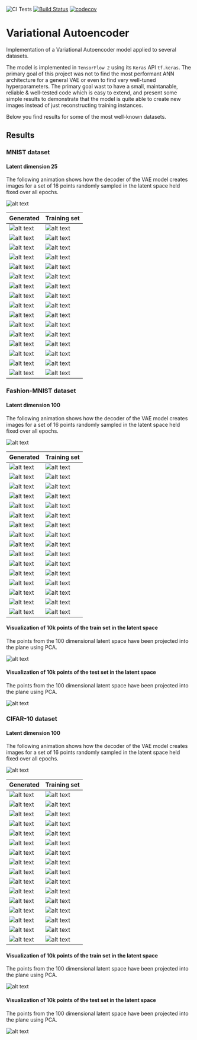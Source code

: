 ![CI Tests](https://github.com/soerenberg/variational-autoencoder/actions/workflows/ci_tests.yml/badge.svg)
[![Build Status](https://app.travis-ci.com/soerenberg/variational-autoencoder.svg?token=hpcdeWX5ho5Gtj7Nsa3k&branch=main)](https://app.travis-ci.com/soerenberg/variational-autoencoder)
[![codecov](https://codecov.io/gh/soerenberg/variational-autoencoder/branch/main/graph/badge.svg?token=0NPJ3SKUTK)](https://codecov.io/gh/soerenberg/variational-autoencoder)

# Variational Autoencoder

Implementation of a Variational Autoencoder model applied to several datasets.

The model is implemented in `TensorFlow 2` using its `Keras` API `tf.keras`.
The primary goal of this project was not to find the most performant ANN
architecture for a general VAE or even to find very well-tuned hyperparameters.
The primary goal wast to have a small, maintanable, reliable & well-tested code
which is easy to extend, and present some simple results to demonstrate that
the model is quite able to create new images instead of just reconstructing
training instances.

Below you find results for some of the most well-known datasets.


## Results

### MNIST dataset

#### Latent dimension 25

The following animation shows how the decoder of the VAE model creates images
for a set of 16 points randomly sampled in the latent space held fixed over
all epochs.

![alt text](https://github.com/soerenberg/variational-autoencoder/blob/main/images/mnist_latent_dim_25/grid_animations.gif?raw=true "Training progress of VAE")

Generated | Training set
--- | ---
![alt text](https://github.com/soerenberg/variational-autoencoder/blob/main/images/mnist_latent_dim_25/image_00_step_00000097.png?raw=true "Image generated from VAE") | ![alt text](https://github.com/soerenberg/variational-autoencoder/blob/main/images/mnist_latent_dim_25/train_image_closest_to_0_label_0.png?raw=true "Image from training set")
![alt text](https://github.com/soerenberg/variational-autoencoder/blob/main/images/mnist_latent_dim_25/image_01_step_00000097.png?raw=true "Image generated from VAE") | ![alt text](https://github.com/soerenberg/variational-autoencoder/blob/main/images/mnist_latent_dim_25/train_image_closest_to_1_label_6.png?raw=true "Image from training set")
![alt text](https://github.com/soerenberg/variational-autoencoder/blob/main/images/mnist_latent_dim_25/image_02_step_00000097.png?raw=true "Image generated from VAE") | ![alt text](https://github.com/soerenberg/variational-autoencoder/blob/main/images/mnist_latent_dim_25/train_image_closest_to_2_label_7.png?raw=true "Image from training set")
![alt text](https://github.com/soerenberg/variational-autoencoder/blob/main/images/mnist_latent_dim_25/image_03_step_00000097.png?raw=true "Image generated from VAE") | ![alt text](https://github.com/soerenberg/variational-autoencoder/blob/main/images/mnist_latent_dim_25/train_image_closest_to_3_label_5.png?raw=true "Image from training set")
![alt text](https://github.com/soerenberg/variational-autoencoder/blob/main/images/mnist_latent_dim_25/image_04_step_00000097.png?raw=true "Image generated from VAE") | ![alt text](https://github.com/soerenberg/variational-autoencoder/blob/main/images/mnist_latent_dim_25/train_image_closest_to_4_label_8.png?raw=true "Image from training set")
![alt text](https://github.com/soerenberg/variational-autoencoder/blob/main/images/mnist_latent_dim_25/image_05_step_00000097.png?raw=true "Image generated from VAE") | ![alt text](https://github.com/soerenberg/variational-autoencoder/blob/main/images/mnist_latent_dim_25/train_image_closest_to_5_label_6.png?raw=true "Image from training set")
![alt text](https://github.com/soerenberg/variational-autoencoder/blob/main/images/mnist_latent_dim_25/image_06_step_00000097.png?raw=true "Image generated from VAE") | ![alt text](https://github.com/soerenberg/variational-autoencoder/blob/main/images/mnist_latent_dim_25/train_image_closest_to_6_label_9.png?raw=true "Image from training set")
![alt text](https://github.com/soerenberg/variational-autoencoder/blob/main/images/mnist_latent_dim_25/image_07_step_00000097.png?raw=true "Image generated from VAE") | ![alt text](https://github.com/soerenberg/variational-autoencoder/blob/main/images/mnist_latent_dim_25/train_image_closest_to_7_label_3.png?raw=true "Image from training set")
![alt text](https://github.com/soerenberg/variational-autoencoder/blob/main/images/mnist_latent_dim_25/image_08_step_00000097.png?raw=true "Image generated from VAE") | ![alt text](https://github.com/soerenberg/variational-autoencoder/blob/main/images/mnist_latent_dim_25/train_image_closest_to_8_label_2.png?raw=true "Image from training set")
![alt text](https://github.com/soerenberg/variational-autoencoder/blob/main/images/mnist_latent_dim_25/image_09_step_00000097.png?raw=true "Image generated from VAE") | ![alt text](https://github.com/soerenberg/variational-autoencoder/blob/main/images/mnist_latent_dim_25/train_image_closest_to_9_label_0.png?raw=true "Image from training set")
![alt text](https://github.com/soerenberg/variational-autoencoder/blob/main/images/mnist_latent_dim_25/image_10_step_00000097.png?raw=true "Image generated from VAE") | ![alt text](https://github.com/soerenberg/variational-autoencoder/blob/main/images/mnist_latent_dim_25/train_image_closest_to_10_label_6.png?raw=true "Image from training set")
![alt text](https://github.com/soerenberg/variational-autoencoder/blob/main/images/mnist_latent_dim_25/image_11_step_00000097.png?raw=true "Image generated from VAE") | ![alt text](https://github.com/soerenberg/variational-autoencoder/blob/main/images/mnist_latent_dim_25/train_image_closest_to_11_label_8.png?raw=true "Image from training set")
![alt text](https://github.com/soerenberg/variational-autoencoder/blob/main/images/mnist_latent_dim_25/image_12_step_00000097.png?raw=true "Image generated from VAE") | ![alt text](https://github.com/soerenberg/variational-autoencoder/blob/main/images/mnist_latent_dim_25/train_image_closest_to_12_label_5.png?raw=true "Image from training set")
![alt text](https://github.com/soerenberg/variational-autoencoder/blob/main/images/mnist_latent_dim_25/image_13_step_00000097.png?raw=true "Image generated from VAE") | ![alt text](https://github.com/soerenberg/variational-autoencoder/blob/main/images/mnist_latent_dim_25/train_image_closest_to_13_label_3.png?raw=true "Image from training set")
![alt text](https://github.com/soerenberg/variational-autoencoder/blob/main/images/mnist_latent_dim_25/image_14_step_00000097.png?raw=true "Image generated from VAE") | ![alt text](https://github.com/soerenberg/variational-autoencoder/blob/main/images/mnist_latent_dim_25/train_image_closest_to_14_label_3.png?raw=true "Image from training set")
![alt text](https://github.com/soerenberg/variational-autoencoder/blob/main/images/mnist_latent_dim_25/image_15_step_00000097.png?raw=true "Image generated from VAE") | ![alt text](https://github.com/soerenberg/variational-autoencoder/blob/main/images/mnist_latent_dim_25/train_image_closest_to_15_label_6.png?raw=true "Image from training set")


### Fashion-MNIST dataset

#### Latent dimension 100

The following animation shows how the decoder of the VAE model creates images
for a set of 16 points randomly sampled in the latent space held fixed over
all epochs.

![alt text](https://github.com/soerenberg/variational-autoencoder/blob/main/images/fashion_mnist_latent_dim_100/grid_animations.gif?raw=true "Training progress of VAE")

Generated | Training set
--- | ---
![alt text](https://github.com/soerenberg/variational-autoencoder/blob/main/images/fashion_mnist_latent_dim_100/image_00_step_00000041.png?raw=true "Image generated from VAE") | ![alt text](https://github.com/soerenberg/variational-autoencoder/blob/main/images/fashion_mnist_latent_dim_100/train_image_closest_to_0_label_8.png?raw=true "Image from training set")
![alt text](https://github.com/soerenberg/variational-autoencoder/blob/main/images/fashion_mnist_latent_dim_100/image_01_step_00000041.png?raw=true "Image generated from VAE") | ![alt text](https://github.com/soerenberg/variational-autoencoder/blob/main/images/fashion_mnist_latent_dim_100/train_image_closest_to_1_label_3.png?raw=true "Image from training set")
![alt text](https://github.com/soerenberg/variational-autoencoder/blob/main/images/fashion_mnist_latent_dim_100/image_02_step_00000041.png?raw=true "Image generated from VAE") | ![alt text](https://github.com/soerenberg/variational-autoencoder/blob/main/images/fashion_mnist_latent_dim_100/train_image_closest_to_2_label_2.png?raw=true "Image from training set")
![alt text](https://github.com/soerenberg/variational-autoencoder/blob/main/images/fashion_mnist_latent_dim_100/image_03_step_00000041.png?raw=true "Image generated from VAE") | ![alt text](https://github.com/soerenberg/variational-autoencoder/blob/main/images/fashion_mnist_latent_dim_100/train_image_closest_to_3_label_8.png?raw=true "Image from training set")
![alt text](https://github.com/soerenberg/variational-autoencoder/blob/main/images/fashion_mnist_latent_dim_100/image_04_step_00000041.png?raw=true "Image generated from VAE") | ![alt text](https://github.com/soerenberg/variational-autoencoder/blob/main/images/fashion_mnist_latent_dim_100/train_image_closest_to_4_label_9.png?raw=true "Image from training set")
![alt text](https://github.com/soerenberg/variational-autoencoder/blob/main/images/fashion_mnist_latent_dim_100/image_05_step_00000041.png?raw=true "Image generated from VAE") | ![alt text](https://github.com/soerenberg/variational-autoencoder/blob/main/images/fashion_mnist_latent_dim_100/train_image_closest_to_5_label_2.png?raw=true "Image from training set")
![alt text](https://github.com/soerenberg/variational-autoencoder/blob/main/images/fashion_mnist_latent_dim_100/image_06_step_00000041.png?raw=true "Image generated from VAE") | ![alt text](https://github.com/soerenberg/variational-autoencoder/blob/main/images/fashion_mnist_latent_dim_100/train_image_closest_to_6_label_6.png?raw=true "Image from training set")
![alt text](https://github.com/soerenberg/variational-autoencoder/blob/main/images/fashion_mnist_latent_dim_100/image_07_step_00000041.png?raw=true "Image generated from VAE") | ![alt text](https://github.com/soerenberg/variational-autoencoder/blob/main/images/fashion_mnist_latent_dim_100/train_image_closest_to_7_label_0.png?raw=true "Image from training set")
![alt text](https://github.com/soerenberg/variational-autoencoder/blob/main/images/fashion_mnist_latent_dim_100/image_08_step_00000041.png?raw=true "Image generated from VAE") | ![alt text](https://github.com/soerenberg/variational-autoencoder/blob/main/images/fashion_mnist_latent_dim_100/train_image_closest_to_8_label_1.png?raw=true "Image from training set")
![alt text](https://github.com/soerenberg/variational-autoencoder/blob/main/images/fashion_mnist_latent_dim_100/image_09_step_00000041.png?raw=true "Image generated from VAE") | ![alt text](https://github.com/soerenberg/variational-autoencoder/blob/main/images/fashion_mnist_latent_dim_100/train_image_closest_to_9_label_8.png?raw=true "Image from training set")
![alt text](https://github.com/soerenberg/variational-autoencoder/blob/main/images/fashion_mnist_latent_dim_100/image_10_step_00000041.png?raw=true "Image generated from VAE") | ![alt text](https://github.com/soerenberg/variational-autoencoder/blob/main/images/fashion_mnist_latent_dim_100/train_image_closest_to_10_label_3.png?raw=true "Image from training set")
![alt text](https://github.com/soerenberg/variational-autoencoder/blob/main/images/fashion_mnist_latent_dim_100/image_11_step_00000041.png?raw=true "Image generated from VAE") | ![alt text](https://github.com/soerenberg/variational-autoencoder/blob/main/images/fashion_mnist_latent_dim_100/train_image_closest_to_11_label_9.png?raw=true "Image from training set")
![alt text](https://github.com/soerenberg/variational-autoencoder/blob/main/images/fashion_mnist_latent_dim_100/image_12_step_00000041.png?raw=true "Image generated from VAE") | ![alt text](https://github.com/soerenberg/variational-autoencoder/blob/main/images/fashion_mnist_latent_dim_100/train_image_closest_to_12_label_2.png?raw=true "Image from training set")
![alt text](https://github.com/soerenberg/variational-autoencoder/blob/main/images/fashion_mnist_latent_dim_100/image_13_step_00000041.png?raw=true "Image generated from VAE") | ![alt text](https://github.com/soerenberg/variational-autoencoder/blob/main/images/fashion_mnist_latent_dim_100/train_image_closest_to_13_label_5.png?raw=true "Image from training set")
![alt text](https://github.com/soerenberg/variational-autoencoder/blob/main/images/fashion_mnist_latent_dim_100/image_14_step_00000041.png?raw=true "Image generated from VAE") | ![alt text](https://github.com/soerenberg/variational-autoencoder/blob/main/images/fashion_mnist_latent_dim_100/train_image_closest_to_14_label_6.png?raw=true "Image from training set")
![alt text](https://github.com/soerenberg/variational-autoencoder/blob/main/images/fashion_mnist_latent_dim_100/image_15_step_00000041.png?raw=true "Image generated from VAE") | ![alt text](https://github.com/soerenberg/variational-autoencoder/blob/main/images/fashion_mnist_latent_dim_100/train_image_closest_to_15_label_6.png?raw=true "Image from training set")

#### Visualization of 10k points of the train set in the latent space

The points from the 100 dimensional latent space have been projected into the
plane using PCA.

![alt text](https://github.com/soerenberg/variational-autoencoder/blob/main/images/fashion_mnist_latent_dim_100/planar_encoding_train_step_00000041.png?raw=true "Encoding to latent space")


#### Visualization of 10k points of the test set in the latent space

The points from the 100 dimensional latent space have been projected into the
plane using PCA.

![alt text](https://github.com/soerenberg/variational-autoencoder/blob/main/images/fashion_mnist_latent_dim_100/planar_encoding_test_step_00000041.png?raw=true "Encoding to latent space")

### CIFAR-10 dataset

#### Latent dimension 100

The following animation shows how the decoder of the VAE model creates images
for a set of 16 points randomly sampled in the latent space held fixed over
all epochs.

![alt text](https://github.com/soerenberg/variational-autoencoder/blob/main/images/cifar10_latent_dim_100/grid_animations.gif?raw=true "Training progress of VAE")

Generated | Training set
--- | ---
![alt text](https://github.com/soerenberg/variational-autoencoder/blob/main/images/cifar10_latent_dim_100/image_00_step_00000044.png?raw=true "Image generated from VAE") | ![alt text](https://github.com/soerenberg/variational-autoencoder/blob/main/images/cifar10_latent_dim_100/train_image_closest_to_0_label_[0].png?raw=true "Image from training set")
![alt text](https://github.com/soerenberg/variational-autoencoder/blob/main/images/cifar10_latent_dim_100/image_01_step_00000044.png?raw=true "Image generated from VAE") | ![alt text](https://github.com/soerenberg/variational-autoencoder/blob/main/images/cifar10_latent_dim_100/train_image_closest_to_1_label_[2].png?raw=true "Image from training set")
![alt text](https://github.com/soerenberg/variational-autoencoder/blob/main/images/cifar10_latent_dim_100/image_02_step_00000044.png?raw=true "Image generated from VAE") | ![alt text](https://github.com/soerenberg/variational-autoencoder/blob/main/images/cifar10_latent_dim_100/train_image_closest_to_2_label_[6].png?raw=true "Image from training set")
![alt text](https://github.com/soerenberg/variational-autoencoder/blob/main/images/cifar10_latent_dim_100/image_03_step_00000044.png?raw=true "Image generated from VAE") | ![alt text](https://github.com/soerenberg/variational-autoencoder/blob/main/images/cifar10_latent_dim_100/train_image_closest_to_3_label_[4].png?raw=true "Image from training set")
![alt text](https://github.com/soerenberg/variational-autoencoder/blob/main/images/cifar10_latent_dim_100/image_04_step_00000044.png?raw=true "Image generated from VAE") | ![alt text](https://github.com/soerenberg/variational-autoencoder/blob/main/images/cifar10_latent_dim_100/train_image_closest_to_4_label_[8].png?raw=true "Image from training set")
![alt text](https://github.com/soerenberg/variational-autoencoder/blob/main/images/cifar10_latent_dim_100/image_05_step_00000044.png?raw=true "Image generated from VAE") | ![alt text](https://github.com/soerenberg/variational-autoencoder/blob/main/images/cifar10_latent_dim_100/train_image_closest_to_5_label_[2].png?raw=true "Image from training set")
![alt text](https://github.com/soerenberg/variational-autoencoder/blob/main/images/cifar10_latent_dim_100/image_06_step_00000044.png?raw=true "Image generated from VAE") | ![alt text](https://github.com/soerenberg/variational-autoencoder/blob/main/images/cifar10_latent_dim_100/train_image_closest_to_6_label_[0].png?raw=true "Image from training set")
![alt text](https://github.com/soerenberg/variational-autoencoder/blob/main/images/cifar10_latent_dim_100/image_07_step_00000044.png?raw=true "Image generated from VAE") | ![alt text](https://github.com/soerenberg/variational-autoencoder/blob/main/images/cifar10_latent_dim_100/train_image_closest_to_7_label_[2].png?raw=true "Image from training set")
![alt text](https://github.com/soerenberg/variational-autoencoder/blob/main/images/cifar10_latent_dim_100/image_08_step_00000044.png?raw=true "Image generated from VAE") | ![alt text](https://github.com/soerenberg/variational-autoencoder/blob/main/images/cifar10_latent_dim_100/train_image_closest_to_8_label_[0].png?raw=true "Image from training set")
![alt text](https://github.com/soerenberg/variational-autoencoder/blob/main/images/cifar10_latent_dim_100/image_09_step_00000044.png?raw=true "Image generated from VAE") | ![alt text](https://github.com/soerenberg/variational-autoencoder/blob/main/images/cifar10_latent_dim_100/train_image_closest_to_9_label_[6].png?raw=true "Image from training set")
![alt text](https://github.com/soerenberg/variational-autoencoder/blob/main/images/cifar10_latent_dim_100/image_10_step_00000044.png?raw=true "Image generated from VAE") | ![alt text](https://github.com/soerenberg/variational-autoencoder/blob/main/images/cifar10_latent_dim_100/train_image_closest_to_10_label_[0].png?raw=true "Image from training set")
![alt text](https://github.com/soerenberg/variational-autoencoder/blob/main/images/cifar10_latent_dim_100/image_11_step_00000044.png?raw=true "Image generated from VAE") | ![alt text](https://github.com/soerenberg/variational-autoencoder/blob/main/images/cifar10_latent_dim_100/train_image_closest_to_11_label_[4].png?raw=true "Image from training set")
![alt text](https://github.com/soerenberg/variational-autoencoder/blob/main/images/cifar10_latent_dim_100/image_12_step_00000044.png?raw=true "Image generated from VAE") | ![alt text](https://github.com/soerenberg/variational-autoencoder/blob/main/images/cifar10_latent_dim_100/train_image_closest_to_12_label_[6].png?raw=true "Image from training set")
![alt text](https://github.com/soerenberg/variational-autoencoder/blob/main/images/cifar10_latent_dim_100/image_13_step_00000044.png?raw=true "Image generated from VAE") | ![alt text](https://github.com/soerenberg/variational-autoencoder/blob/main/images/cifar10_latent_dim_100/train_image_closest_to_13_label_[5].png?raw=true "Image from training set")
![alt text](https://github.com/soerenberg/variational-autoencoder/blob/main/images/cifar10_latent_dim_100/image_14_step_00000044.png?raw=true "Image generated from VAE") | ![alt text](https://github.com/soerenberg/variational-autoencoder/blob/main/images/cifar10_latent_dim_100/train_image_closest_to_14_label_[3].png?raw=true "Image from training set")
![alt text](https://github.com/soerenberg/variational-autoencoder/blob/main/images/cifar10_latent_dim_100/image_15_step_00000044.png?raw=true "Image generated from VAE") | ![alt text](https://github.com/soerenberg/variational-autoencoder/blob/main/images/cifar10_latent_dim_100/train_image_closest_to_15_label_[3].png?raw=true "Image from training set")

#### Visualization of 10k points of the train set in the latent space

The points from the 100 dimensional latent space have been projected into the
plane using PCA.

![alt text](https://github.com/soerenberg/variational-autoencoder/blob/main/images/cifar10_latent_dim_100/planar_encoding_train_step_00000044.png?raw=true "Encoding to latent space")


#### Visualization of 10k points of the test set in the latent space

The points from the 100 dimensional latent space have been projected into the
plane using PCA.

![alt text](https://github.com/soerenberg/variational-autoencoder/blob/main/images/cifar10_latent_dim_100/planar_encoding_test_step_00000044.png?raw=true "Encoding to latent space")
